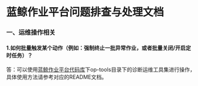 # 蓝鲸作业平台问题排查与处理文档

### 一、运维操作相关
#### 1.如何批量触发某个动作（例如：强制终止一批异常作业，或者批量关闭/开启定时任务）？  
答：可以使用[蓝鲸作业平台代码库](https://github.com/TencentBlueKing/bk-job/tree/master/op-tools)下op-tools目录下的诊断运维工具集进行操作，具体使用方法请参考对应的README文档。  

